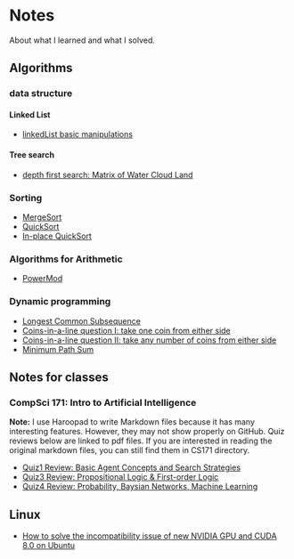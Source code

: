 # Notes
About what I learned and what I solved.


## Algorithms

### data structure
#### Linked List
- [linkedList basic manipulations](./algorithmCodes/linkedListPractices.py)

#### Tree search
- [depth first search: Matrix of Water Cloud Land](./algorithmCodes/waterCloudLand.py)

### Sorting
- [MergeSort](./algorithmCodes/mergeSort.py)
- [QuickSort](./algorithmCodes/quickSort.py)
- [In-place QuickSort](./algorithmCodes/inPlaceQuickSort.py)

### Algorithms for Arithmetic
- [PowerMod](./algorithmCodes/powerMod.py)

### Dynamic programming
- [Longest Common Subsequence](./algorithmCodes/longestCommanSubsequence.py)
- [Coins-in-a-line question I: take one coin from either side](./algorithmCodes/dynamicProgrammingGameStrategy.py)
- [Coins-in-a-line question II: take any number of coins from either side](./algorithmCodes/dynamicProgrammingGameStrategy2.py)
- [Minimum Path Sum](./algorithmCodes/MinimumPathSum.py)


## Notes for classes
### CompSci 171: Intro to Artificial Intelligence
**Note:** I use Haroopad to write Markdown files because it has many interesting features. However, they may not show properly on GitHub. Quiz reviews below are linked to pdf files. If you are interested in reading the original markdown files, you can still find them in CS171 directory.
- [Quiz1 Review: Basic Agent Concepts and Search Strategies](./CS171/quiz1_review.pdf)
- [Quiz3 Review: Propositional Logic & First-order Logic](./CS171/quiz3/quiz3review.md.pdf)
- [Quiz4 Review: Probability, Baysian Networks, Machine Learning](./CS171/quiz4/quiz4Review.md.pdf)

## Linux
- [How to solve the incompatibility issue of new NVIDIA GPU and CUDA 8.0 on Ubuntu](./Linux/Nvidia_CUDA.md) 

